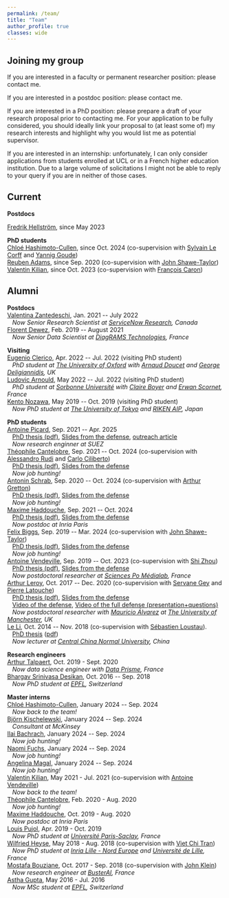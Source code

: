 ```yaml
---
permalink: /team/
title: "Team"
author_profile: true
classes: wide
---
```


## Joining my group

If you are interested in a faculty or permanent researcher position: please contact me.

If you are interested in a postdoc position: please contact me.

If you are interested in a PhD position: please prepare a draft of your research proposal prior to contacting me. For your application to be fully considered, you should ideally link your proposal to (at least some of) my research interests and highlight why you would list me as potential supervisor.

If you are interested in an internship: unfortunately, I can only consider applications from students enrolled at UCL or in a French higher education institution. Due to a large volume of solicitations I might not be able to reply to your query if you are in neither of those cases.

## Current

**Postdocs**   

[Fredrik Hellström](https://fredrikhellstrom.github.io), since May 2023              

**PhD students**   
[Chloé Hashimoto-Cullen](https://hashimotocullen.github.io), since Oct. 2024 (co-supervision with [Sylvain Le Corff](https://sylvainlc.github.io) and [Yannig Goude](https://www.imo.universite-paris-saclay.fr/~yannig.goude/about.html))     
[Reuben Adams](https://reubenadams.github.io), since Sep. 2020 (co-supervision with [John Shawe-Taylor](http://www0.cs.ucl.ac.uk/staff/J.Shawe-Taylor/))   
[Valentin Kilian](https://valentinkil.github.io), since Oct. 2023 (co-supervision with [François Caron](https://www.stats.ox.ac.uk/~caron/))     

<!-- **Visiting**        -->

<!-- **Research engineers**     -->
   

<!-- **Master interns**      --> 
  


## Alumni

**Postdocs**        
[Valentina Zantedeschi](http://vzantedeschi.com), Jan. 2021 -- July 2022       
&nbsp;&nbsp;&nbsp;*Now Senior Research Scientist at [ServiceNow Research](https://www.servicenow.com), Canada*        
[Florent Dewez](https://fdewez.github.io), Feb. 2019 -- August 2021         
&nbsp;&nbsp;&nbsp;*Now Senior Data Scientist at [DiagRAMS Technologies](https://diagrams-technologies.com), France*        

**Visiting**       
[Eugenio Clerico](https://scholar.google.com/citations?user=Q8byazcAAAAJ&hl=en), Apr. 2022 -- Jul. 2022 (visiting PhD student)      
&nbsp;&nbsp;&nbsp;*PhD student at [The University of Oxford](https://www.ox.ac.uk) with [Arnaud Doucet](https://www.stats.ox.ac.uk/~doucet/) and [George Deligiannidis](https://www.stats.ox.ac.uk/~deligian/), UK*       
[Ludovic Arnould](https://www.linkedin.com/in/ludovic-arnould/), May 2022 -- Jul. 2022 (visiting PhD student)      
&nbsp;&nbsp;&nbsp;*PhD student at [Sorbonne Université](https://www.sorbonne-universite.fr) with [Claire Boyer](https://scholar.google.fr/citations?user=UK7wNCwAAAAJ&hl=fr) and [Erwan Scornet](https://erwanscornet.github.io), France*       
[Kento Nozawa](https://nzw0301.github.io), May 2019 -- Oct. 2019 (visiting PhD student)      
&nbsp;&nbsp;&nbsp;*Now PhD student at [The University of Tokyo](https://www.u-tokyo.ac.jp/en/) and [RIKEN AIP](https://www.u-tokyo.ac.jp/en/), Japan*       

**PhD students**       
[Antoine Picard](https://www.linkedin.com/in/antoine-picard-3147a1212/), Sep. 2021 -- Apr. 2025         
&nbsp;&nbsp;&nbsp;[PhD thesis (pdf)](), [Slides from the defense](), [outreach article](https://www.inria.fr/fr/gaz-vert-algorithme-optimiser-methanisation)            
&nbsp;&nbsp;&nbsp;*Now research enginner at SUEZ*       
[Théophile Cantelobre](https://theophilec.github.io), Sep. 2021 -- Oct. 2024 (co-supervision with [Alessandro Rudi](https://www.di.ens.fr/~rudi/) and [Carlo Ciliberto](https://cciliber.github.io))          
&nbsp;&nbsp;&nbsp;[PhD thesis (pdf)](https://theses.hal.science/tel-04928744v1/document), [Slides from the defense]()            
&nbsp;&nbsp;&nbsp;*Now job hunting!*       
[Antonin Schrab](https://antoninschrab.github.io), Sep. 2020 -- Oct. 2024 (co-supervision with [Arthur Gretton](http://www.gatsby.ucl.ac.uk/~gretton/))     
&nbsp;&nbsp;&nbsp;[PhD thesis (pdf)](), [Slides from the defense]()            
&nbsp;&nbsp;&nbsp;*Now job hunting!*       
[Maxime Haddouche](https://maximehaddouche.github.io), Sep. 2021 -- Oct. 2024      
&nbsp;&nbsp;&nbsp;[PhD thesis (pdf)](https://maximehaddouche.github.io/files/139903_HADDOUCHE_2024_archivage-2.pdf), [Slides from the defense]()            
&nbsp;&nbsp;&nbsp;*Now postdoc at Inria Paris*       
[Felix Biggs](https://www.felixbiggs.com), Sep. 2019 -- Mar. 2024 (co-supervision with [John Shawe-Taylor](http://www0.cs.ucl.ac.uk/staff/J.Shawe-Taylor/))     
&nbsp;&nbsp;&nbsp;[PhD thesis (pdf)](https://felixbiggs.com/thesis.pdf), [Slides from the defense]()            
&nbsp;&nbsp;&nbsp;*Now job hunting!*       
[Antoine Vendeville](https://antoinevendeville.github.io/), Sep. 2019 -- Oct. 2023 (co-supervision with [Shi Zhou](https://wp.cs.ucl.ac.uk/shizhou/))     
&nbsp;&nbsp;&nbsp;[PhD thesis (pdf)](https://theses.hal.science/tel-04431872v1/document), [Slides from the defense]()            
&nbsp;&nbsp;&nbsp;*Now postdoctoral researcher at [Sciences Po Médialab](https://medialab.sciencespo.fr), France*       
[Arthur Leroy](https://arthur-leroy.netlify.app), Oct. 2017 -- Dec. 2020 (co-supervision with [Servane Gey](http://helios.mi.parisdescartes.fr/~gey/) and [Pierre Latouche](http://helios.mi.parisdescartes.fr/~platouch/))           
&nbsp;&nbsp;&nbsp;[PhD thesis (pdf)](https://arthur-leroy.netlify.app/files/Thesis-Arthur_LEROY.pdf), [Slides from the defense](https://arthur-leroy.netlify.app/files/slides_soutenance/slides_thesis.html#/)        
&nbsp;&nbsp;&nbsp;[Video of the defense](https://youtu.be/gAaKoKq9UDo), [Video of the full defense (presentation+questions)](https://youtu.be/6xpyS0tTSCo)      
&nbsp;&nbsp;&nbsp;*Now postdoctoral researcher with [Mauricio Álvarez](https://maalvarezl.github.io) at [The University of Manchester](https://www.manchester.ac.uk), UK*       
[Le Li](https://www.researchgate.net/scientific-contributions/2108172811_Le_Li), Oct. 2014 -- Nov. 2018 (co-supervision with [Sébastien Loustau](https://www.linkedin.com/in/sébastien-loustau-b57b4555/)).      
&nbsp;&nbsp;&nbsp;[PhD thesis](https://tel.archives-ouvertes.fr/tel-01970795/) ([pdf](https://tel.archives-ouvertes.fr/tel-01970795/document))            
&nbsp;&nbsp;&nbsp;*Now lecturer at [Central China Normal University](http://english.ccnu.edu.cn), China* 

**Research engineers**     
[Arthur Talpaert](https://www.linkedin.com/in/arthur-talpaert-04b446a5/), Oct. 2019 - Sept. 2020      
&nbsp;&nbsp;&nbsp;*Now data science engineer with [Data Prisme](https://www.data-prisme.com), France*		   
[Bhargav Srinivasa Desikan](https://github.com/bhargavvader/), Oct. 2016 -- Sep. 2018      
&nbsp;&nbsp;&nbsp;*Now PhD student at [EPFL](https://www.epfl.ch/en/), Switzerland*

**Master interns**         
[Chloé Hashimoto-Cullen](https://www.linkedin.com/in/hashimoto-cullen/?originalSubdomain=uk), January 2024 -- Sep. 2024      
&nbsp;&nbsp;&nbsp;*Now back to the team!*       
[Björn Kischelewski](https://www.linkedin.com/in/kischelewski/), January 2024 -- Sep. 2024      
&nbsp;&nbsp;&nbsp;*Consultant at McKinsey*       
[Ilai Bachrach](https://www.linkedin.com/in/ilaiadaya/), January 2024 -- Sep. 2024      
&nbsp;&nbsp;&nbsp;*Now job hunting!*       
[Naomi Fuchs](https://www.linkedin.com/in/naomi-fuchs-07348612b/?originalSubdomain=il), January 2024 -- Sep. 2024      
&nbsp;&nbsp;&nbsp;*Now job hunting!*       
[Angelina Magal](https://www.linkedin.com/in/angelina-magal-65096565/?originalSubdomain=uk), January 2024 -- Sep. 2024      
&nbsp;&nbsp;&nbsp;*Now job hunting!*       
[Valentin Kilian](https://valentinkil.github.io), May 2021 - Jul. 2021 (co-supervision with [Antoine Vendeville](https://antoinevendeville.github.io/))      
&nbsp;&nbsp;&nbsp;*Now back to the team!*       
[Théophile Cantelobre](https://theophilec.github.io), Feb. 2020 - Aug. 2020      
&nbsp;&nbsp;&nbsp;*Now job hunting!*      			     
[Maxime Haddouche](https://maximehaddouche.github.io), Oct. 2019 - Aug. 2020     
&nbsp;&nbsp;&nbsp;*Now postdoc at Inria Paris*       			     
[Louis Pujol](https://louis-pujol.github.io), Apr. 2019 - Oct. 2019    
&nbsp;&nbsp;&nbsp;*Now PhD student at [Université Paris-Saclay](https://www.universite-paris-saclay.fr), France*		     
[Wilfried Heyse](https://www.linkedin.com/in/wilfried-heyse-711008151/), May 2018 - Aug. 2018 (co-supervision with [Viet Chi Tran](https://perso.math.u-pem.fr/tran.viet-chi/))     
&nbsp;&nbsp;&nbsp;*Now PhD student at [Inria Lille - Nord Europe](https://www.inria.fr/fr/centre-inria-lille-nord-europe) and [Université de Lille](https://www.univ-lille.fr), France*     
[Mostafa Bouziane](https://www.linkedin.com/in/mostafa-b-49732b11b/), Oct. 2017 - Sep. 2018 (co-supervision with [John Klein](https://john-klein.github.io))     
&nbsp;&nbsp;&nbsp;*Now research engineer at [BusterAI](https://buster.ai), France*   
[Astha Gupta](https://www.linkedin.com/in/astha736/), May 2016 - Jul. 2016    
&nbsp;&nbsp;&nbsp;*Now MSc student at [EPFL](https://www.epfl.ch/fr/), Switzerland*    
